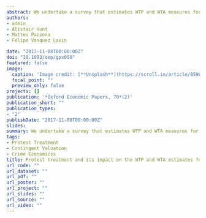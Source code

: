 ```yaml
---
abstract: We undertake a survey that estimates WTP and WTA measures for changes in the risk of being a victim of a robbery or theft in the UK. Respondents are less likely to protest when they are asked to reveal their WTP rather than WTA. Employing various protest-treatment techniques, we estimate the mean WTP for reducing current risks of theft and robbery by 50% to range between £38 and £220; for WTA, they are between £351 and £2,175. Higher values for robbery reflect people’s aversion to the violence implicit in this type of crime. The annual value of avoiding a statistical case of crime ranges between £7,011 for theft and £90,087 for robbery. WTP-WTA ratios range from 1:4.8 to 1:16.9 and are influenced by type of crime and elicitation method. In turn, these results support the economic sense of a pre-emptive crime policy that prevents, rather than compensates for, crime occurrence.
authors:
- admin
- Alistair Hunt
- Matteo Pazzona
- Felipe Vasquez Lavin

date: "2017-11-08T00:00:00Z"
doi: "10.1093/oep/gpx050"
featured: false
image:
  caption: 'Image credit: [**Unsplash**](https://scroll.in/article/859674/indias-annual-crime-report-was-supposed-to-be-released-four-months-ago-why-is-it-still-not-out)'
  focal_point: ""
  preview_only: false
projects: []
publication: '*Oxford Economic Papers, 70*(2)'
publication_short: ""
publication_types:
- "2"
publishDate: "2017-11-08T00:00:00Z"
slides:
summary: We undertake a survey that estimates WTP and WTA measures for changes in the risk of being a victim of a robbery or theft in the UK, taking into account the high prevalence of protest responses.
tags:
- Protest Treatment
- Contingent Valuation
- Crime Economicss
title: Protest treatment and its impact on the WTP and WTA estimates for theft and robbery in the UK.
url_code: ""
url_dataset: ""
url_pdf: ""
url_poster: ""
url_project: ""
url_slides: ""
url_source: ""
url_video: ""
---
```

